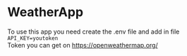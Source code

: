 # WeatherApp
To use this app you need create the .env file and add in file `API_KEY=youtoken`  
Token you can get on https://openweathermap.org/
